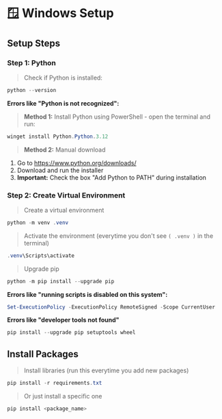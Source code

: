 # 🪟 Windows Setup

## Setup Steps

### Step 1: Python

> Check if Python is installed:

```powershell
python --version
```

**Errors like "Python is not recognized":**

> **Method 1:** Install Python using PowerShell - open the terminal and run:

```powershell
winget install Python.Python.3.12
```

> **Method 2:** Manual download

1. Go to https://www.python.org/downloads/
2. Download and run the installer
3. **Important:** Check the box "Add Python to PATH" during installation


### Step 2: Create Virtual Environment

> Create a virtual environment
```powershell
python -m venv .venv
```

> Activate the environment (everytime you don't see `( .venv )` in the terminal)
```powershell
.venv\Scripts\activate
```

> Upgrade pip
```powershell
python -m pip install --upgrade pip
```

**Errors like "running scripts is disabled on this system":**
```powershell
Set-ExecutionPolicy -ExecutionPolicy RemoteSigned -Scope CurrentUser
```

**Errors like "developer tools not found"**
```powershell
pip install --upgrade pip setuptools wheel
```

## Install Packages

> Install libraries (run this everytime you add new packages)
```powershell
pip install -r requirements.txt
```

> Or just install a specific one
```powershell
pip install <package_name>
```